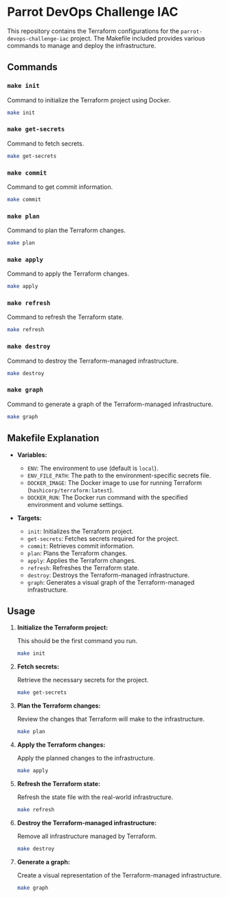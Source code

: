 
# Parrot DevOps Challenge IAC

This repository contains the Terraform configurations for the `parrot-devops-challenge-iac` project. The Makefile included provides various commands to manage and deploy the infrastructure.

## Commands

### `make init`
Command to initialize the Terraform project using Docker.

```bash
make init
```

### `make get-secrets`
Command to fetch secrets.

```bash
make get-secrets
```

### `make commit`
Command to get commit information.

```bash
make commit
```

### `make plan`
Command to plan the Terraform changes.

```bash
make plan
```

### `make apply`
Command to apply the Terraform changes.

```bash
make apply
```

### `make refresh`
Command to refresh the Terraform state.

```bash
make refresh
```

### `make destroy`
Command to destroy the Terraform-managed infrastructure.

```bash
make destroy
```

### `make graph`
Command to generate a graph of the Terraform-managed infrastructure.

```bash
make graph
```

## Makefile Explanation

- **Variables:**
  - `ENV`: The environment to use (default is `local`).
  - `ENV_FILE_PATH`: The path to the environment-specific secrets file.
  - `DOCKER_IMAGE`: The Docker image to use for running Terraform (`hashicorp/terraform:latest`).
  - `DOCKER_RUN`: The Docker run command with the specified environment and volume settings.

- **Targets:**
  - `init`: Initializes the Terraform project.
  - `get-secrets`: Fetches secrets required for the project.
  - `commit`: Retrieves commit information.
  - `plan`: Plans the Terraform changes.
  - `apply`: Applies the Terraform changes.
  - `refresh`: Refreshes the Terraform state.
  - `destroy`: Destroys the Terraform-managed infrastructure.
  - `graph`: Generates a visual graph of the Terraform-managed infrastructure.

## Usage

1. **Initialize the Terraform project:**

   This should be the first command you run.

   ```bash
   make init
   ```

2. **Fetch secrets:**

   Retrieve the necessary secrets for the project.

   ```bash
   make get-secrets
   ```

3. **Plan the Terraform changes:**

   Review the changes that Terraform will make to the infrastructure.

   ```bash
   make plan
   ```

4. **Apply the Terraform changes:**

   Apply the planned changes to the infrastructure.

   ```bash
   make apply
   ```

5. **Refresh the Terraform state:**

   Refresh the state file with the real-world infrastructure.

   ```bash
   make refresh
   ```

6. **Destroy the Terraform-managed infrastructure:**

   Remove all infrastructure managed by Terraform.

   ```bash
   make destroy
   ```

7. **Generate a graph:**

   Create a visual representation of the Terraform-managed infrastructure.

   ```bash
   make graph
   ```

   
